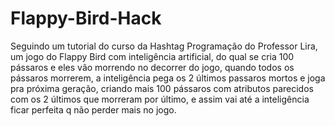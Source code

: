 # Flappy-Bird-Hack

Seguindo um tutorial do curso da Hashtag Programação do Professor Lira, um jogo do Flappy Bird com inteligência artificial, do qual se cria 100 pássaros e eles vão morrendo no decorrer do jogo, quando todos os pássaros morrerem, a inteligência pega os 2 últimos passaros mortos e joga pra próxima geração, criando mais 100 pássaros com atributos parecidos com os 2 últimos que morreram por último, e assim vai até a inteligência ficar perfeita q não perder mais no jogo.
